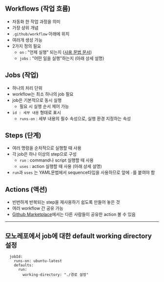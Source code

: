 ## Workflows (작업 흐름)

- 자동화 한 작업 과정을 의미
- 가장 상위 개념
- `.github/workflow` 아래에 위치
- 여러개 생성 가능
- 2가지 정의 필요
  - `on` : "언제 실행" 되는지 ([사용 문법 문서](https://docs.github.com/en/actions/using-workflows/workflow-syntax-for-github-actions))
  - `jobs` : "어떤 일을 실행"하는지 (아래 상세 설명)

## Jobs (작업)

- 하나의 처리 단위
- workflow는 최소 하나의 job 필요
- job은 기본적으로 동시 실행
  - 필요 시 실행 순서 제어 가능
- `id : 세부 내용` 형태로 표시
  - `runs-on` : 세부 내용의 필수 속성으로, 실행 환경 지정하는 속성

## Steps (단계)

- 여러 명령을 순차적으로 실행할 때 사용
- 각 job은 하나 이상의 step으로 구성
  - `run` : command나 script 실행할 때 사용
  - `uses` : action 실행할 때 사용 (아래 상세 설명)
- `run`과 `uses` 는 YAML문법에서 sequence타입을 사용하므로 앞에 `-`를 붙여야 함

## Actions (액션)

- 빈번하게 반복되는 step을 재사용하기 쉽도록 만들어 놓은 것
- 여러 workflow 간 공유 가능
- [Github Marketplace](https://github.com/marketplace?type=actions)에서는 다른 사람들이 공유한 action 볼 수 있음

---

## 모노레포에서 job에 대한 default working directory 설정
```
  jobId:
    runs-on: ubuntu-latest
    defaults:
      run:
        working-directory: "./경로 설정"
```
